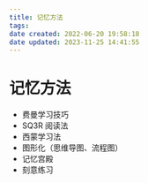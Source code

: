 ```yaml
---
title: 记忆方法
tags: 
date created: 2022-06-20 19:58:18
date updated: 2023-11-25 14:41:55
---
```


# 记忆方法

- 费曼学习技巧
- SQ3R 阅读法
- 西蒙学习法
- 图形化（思维导图、流程图）
- 记忆宫殿
- 刻意练习
